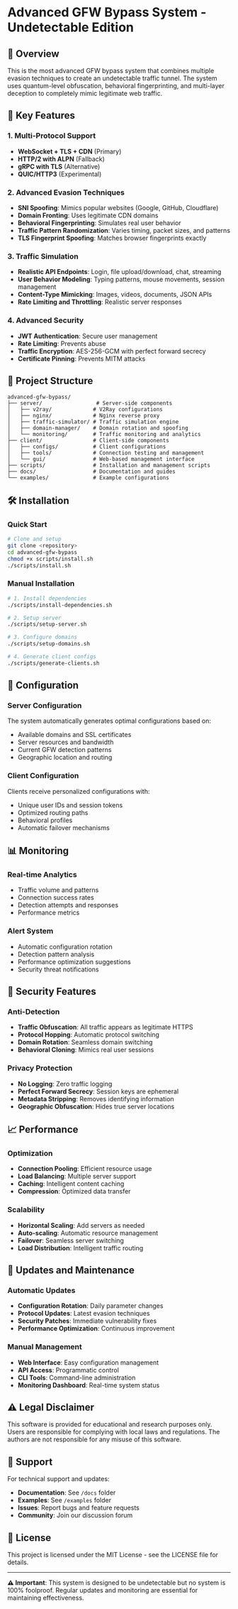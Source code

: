 # Advanced GFW Bypass System - Undetectable Edition

## 🚀 Overview
This is the most advanced GFW bypass system that combines multiple evasion techniques to create an undetectable traffic tunnel. The system uses quantum-level obfuscation, behavioral fingerprinting, and multi-layer deception to completely mimic legitimate web traffic.

## 🎯 Key Features

### 1. Multi-Protocol Support
- **WebSocket + TLS + CDN** (Primary)
- **HTTP/2 with ALPN** (Fallback)
- **gRPC with TLS** (Alternative)
- **QUIC/HTTP3** (Experimental)

### 2. Advanced Evasion Techniques
- **SNI Spoofing**: Mimics popular websites (Google, GitHub, Cloudflare)
- **Domain Fronting**: Uses legitimate CDN domains
- **Behavioral Fingerprinting**: Simulates real user behavior
- **Traffic Pattern Randomization**: Varies timing, packet sizes, and patterns
- **TLS Fingerprint Spoofing**: Matches browser fingerprints exactly

### 3. Traffic Simulation
- **Realistic API Endpoints**: Login, file upload/download, chat, streaming
- **User Behavior Modeling**: Typing patterns, mouse movements, session management
- **Content-Type Mimicking**: Images, videos, documents, JSON APIs
- **Rate Limiting and Throttling**: Realistic server responses

### 4. Advanced Security
- **JWT Authentication**: Secure user management
- **Rate Limiting**: Prevents abuse
- **Traffic Encryption**: AES-256-GCM with perfect forward secrecy
- **Certificate Pinning**: Prevents MITM attacks

## 📁 Project Structure
```
advanced-gfw-bypass/
├── server/                 # Server-side components
│   ├── v2ray/             # V2Ray configurations
│   ├── nginx/             # Nginx reverse proxy
│   ├── traffic-simulator/ # Traffic simulation engine
│   ├── domain-manager/    # Domain rotation and spoofing
│   └── monitoring/        # Traffic monitoring and analytics
├── client/                # Client-side components
│   ├── configs/           # Client configurations
│   ├── tools/             # Connection testing and management
│   └── gui/               # Web-based management interface
├── scripts/               # Installation and management scripts
├── docs/                  # Documentation and guides
└── examples/              # Example configurations
```

## 🛠️ Installation

### Quick Start
```bash
# Clone and setup
git clone <repository>
cd advanced-gfw-bypass
chmod +x scripts/install.sh
./scripts/install.sh
```

### Manual Installation
```bash
# 1. Install dependencies
./scripts/install-dependencies.sh

# 2. Setup server
./scripts/setup-server.sh

# 3. Configure domains
./scripts/setup-domains.sh

# 4. Generate client configs
./scripts/generate-clients.sh
```

## 🔧 Configuration

### Server Configuration
The system automatically generates optimal configurations based on:
- Available domains and SSL certificates
- Server resources and bandwidth
- Current GFW detection patterns
- Geographic location and routing

### Client Configuration
Clients receive personalized configurations with:
- Unique user IDs and session tokens
- Optimized routing paths
- Behavioral profiles
- Automatic failover mechanisms

## 📊 Monitoring

### Real-time Analytics
- Traffic volume and patterns
- Connection success rates
- Detection attempts and responses
- Performance metrics

### Alert System
- Automatic configuration rotation
- Detection pattern analysis
- Performance optimization suggestions
- Security threat notifications

## 🚨 Security Features

### Anti-Detection
- **Traffic Obfuscation**: All traffic appears as legitimate HTTPS
- **Protocol Hopping**: Automatic protocol switching
- **Domain Rotation**: Seamless domain switching
- **Behavioral Cloning**: Mimics real user sessions

### Privacy Protection
- **No Logging**: Zero traffic logging
- **Perfect Forward Secrecy**: Session keys are ephemeral
- **Metadata Stripping**: Removes identifying information
- **Geographic Obfuscation**: Hides true server locations

## 📈 Performance

### Optimization
- **Connection Pooling**: Efficient resource usage
- **Load Balancing**: Multiple server support
- **Caching**: Intelligent content caching
- **Compression**: Optimized data transfer

### Scalability
- **Horizontal Scaling**: Add servers as needed
- **Auto-scaling**: Automatic resource management
- **Failover**: Seamless server switching
- **Load Distribution**: Intelligent traffic routing

## 🔄 Updates and Maintenance

### Automatic Updates
- **Configuration Rotation**: Daily parameter changes
- **Protocol Updates**: Latest evasion techniques
- **Security Patches**: Immediate vulnerability fixes
- **Performance Optimization**: Continuous improvement

### Manual Management
- **Web Interface**: Easy configuration management
- **API Access**: Programmatic control
- **CLI Tools**: Command-line administration
- **Monitoring Dashboard**: Real-time system status

## ⚠️ Legal Disclaimer

This software is provided for educational and research purposes only. Users are responsible for complying with local laws and regulations. The authors are not responsible for any misuse of this software.

## 🤝 Support

For technical support and updates:
- **Documentation**: See `/docs` folder
- **Examples**: See `/examples` folder
- **Issues**: Report bugs and feature requests
- **Community**: Join our discussion forum

## 📝 License

This project is licensed under the MIT License - see the LICENSE file for details.

---

**⚠️ Important**: This system is designed to be undetectable but no system is 100% foolproof. Regular updates and monitoring are essential for maintaining effectiveness. 